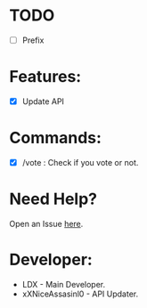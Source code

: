 # TODO

- [ ] Prefix

# Features:

- [x] Update API
   
 # Commands:
 
 - [x] /vote : Check if you vote or not.
 
 # Need Help?
 
  Open an Issue [here](https://github.com/xXNiceAssasinl0/CrateUI/issues/new).
  
 # Developer:
 
 * LDX - Main Developer.
 * xXNiceAssasinl0 - API Updater.
